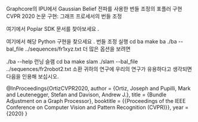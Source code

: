 Graphcore의 IPU에서 Gaussian Belief 전파를 사용한 번들 조정의 포플러 구현
CVPR 2020 논문 구현: 그래프 프로세서의 번들 조정

여기에서 Poplar SDK 문서를 찾아보세요 .

여기에서 해당 Python 구현을 찾으세요 .
번들 조정 실행
cd ba
make ba
./ba --bal_file ../sequences/fr1xyz.txt
더 많은 옵션을 보려면

./ba --help
런닝 슬램
cd ba
make slam
./slam --bal_file ../sequences/fr2robot2.txt 
소환
귀하의 연구에 우리의 연구가 유용하다고 생각되면 다음을 인용해 보십시오.

@InProceedings{OrtizCVPR2020,
author = {Ortiz, Joseph and Pupilli, Mark and Leutenegger, Stefan and Davison, Andrew J.},
title = {Bundle Adjustment on a Graph Processor},
booktitle = {{Proceedings of the IEEE Conference on Computer Vision and Pattern Recognition (CVPR)}},
year = {2020}
}
